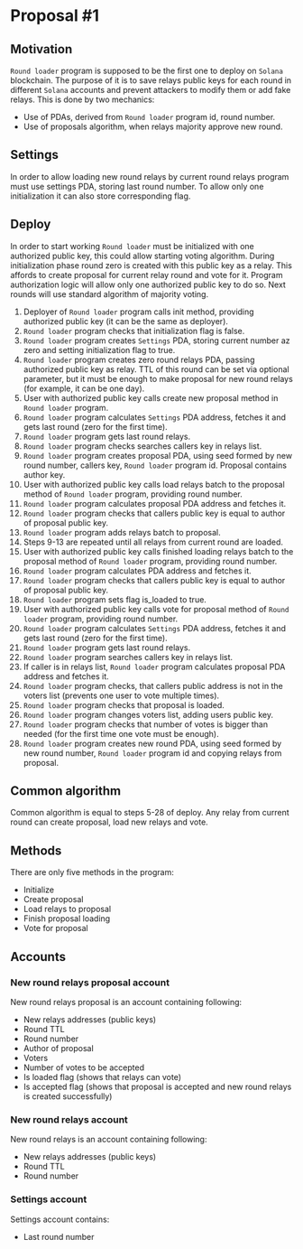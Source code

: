 # Proposal #1

## Motivation

`Round loader` program is supposed to be the first one to deploy on `Solana` blockchain. The purpose of it is to save
relays public keys for each round in different `Solana` accounts and prevent attackers to modify them or add fake relays. 
This is done by two mechanics: 
* Use of PDAs, derived from `Round loader` program id, round number.
* Use of proposals algorithm, when relays majority approve new round. 

## Settings

In order to allow loading new round relays by current round relays program must use settings PDA, storing last
round number.
To allow only one initialization it can also store corresponding flag.

## Deploy

In order to start working `Round loader` must be initialized with one authorized public key, this could allow starting voting 
algorithm. During initialization phase round zero is created with this public key as a relay. This affords to create
proposal for current relay round and vote for it. Program authorization logic will allow only one authorized public 
key to do so. Next rounds will use standard algorithm of majority voting.

1. Deployer of `Round loader` program calls init method, providing authorized public key (it can be the same as deployer).
2. `Round loader` program checks that initialization flag is false.
3. `Round loader` program creates `Settings` PDA, storing current number az zero and setting initialization flag to true.
4. `Round loader` program creates zero round relays PDA, passing authorized public key as relay. TTL of this round can 
be set via optional parameter, but it must be enough to make proposal for new round relays (for example, it can be one day).
5. User with authorized public key calls create new proposal method in `Round loader` program.
6. `Round loader` program calculates `Settings` PDA address, fetches it and gets last round (zero for the first time). 
7. `Round loader` program gets last round relays. 
8. `Round loader` program checks searches callers key in relays list.
9. `Round loader` program creates proposal PDA, using seed formed by new round number, callers key, `Round loader` program id.
Proposal contains author key.
10. User with authorized public key calls load relays batch to the proposal method of `Round loader` program, providing round number.
11. `Round loader` program calculates proposal PDA address and fetches it.
12. `Round loader` program checks that callers public key is equal to author of proposal public key.
13. `Round loader` program adds relays batch to proposal.
14. Steps 9-13 are repeated until all relays from current round are loaded.
15. User with authorized public key calls finished loading relays batch to the proposal method of `Round loader` program, providing round number.
16. `Round loader` program calculates PDA address and fetches it.
17. `Round loader` program checks that callers public key is equal to author of proposal public key.
18. `Round loader` program sets flag is_loaded to true.
19. User with authorized public key calls vote for proposal method of `Round loader` program, providing round number.
20. `Round loader` program calculates `Settings` PDA address, fetches it and gets last round (zero for the first time).
21. `Round loader` program gets last round relays.
22. `Round loader` program searches callers key in relays list.
23. If caller is in relays list, `Round loader` program calculates proposal PDA address and fetches it.
24. `Round loader` program checks, that callers public address is not in the voters list (prevents one user to vote multiple times).
25. `Round loader` program checks that proposal is loaded.
26. `Round loader` program changes voters list, adding users public key.
27. `Round loader` program checks that number of votes is bigger than needed (for the first time one vote must be enough).
28. `Round loader` program creates new round PDA, using seed formed by new round number, `Round loader` program id and copying
relays from proposal.

## Common algorithm

Common algorithm is equal to steps 5-28 of deploy. Any relay from current round can create proposal, load new relays and vote.

## Methods

There are only five methods in the program:

* Initialize
* Create proposal
* Load relays to proposal
* Finish proposal loading
* Vote for proposal

## Accounts

### New round relays proposal account

New round relays proposal is an account containing following:
* New relays addresses (public keys)
* Round TTL
* Round number
* Author of proposal
* Voters
* Number of votes to be accepted
* Is loaded flag (shows that relays can vote)
* Is accepted flag (shows that proposal is accepted and new round relays is created successfully)

### New round relays account

New round relays is an account containing following:
* New relays addresses (public keys)
* Round TTL
* Round number

### Settings account

Settings account contains:
* Last round number
